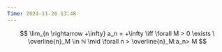 ```yaml
---
Time: 2024-11-26 13:48
---
```

$$
\lim_{n \rightarrow +\infty} a_n = +\infty \iff \forall M > 0 \exists \ \overline{n}_M \in ℕ \mid \forall n > \overline{n}_M:a_n> M
$$